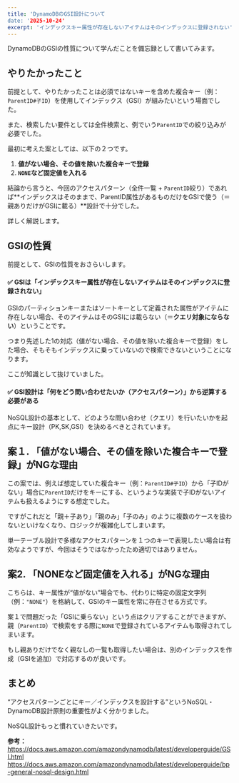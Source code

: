 ```yaml
---
title: 'DynamoDBのGSI設計について
date: '2025-10-24'
excerpt: 'インデックスキー属性が存在しないアイテムはそのインデックスに登録されない'
---
```


DynamoDBのGSIの性質について学んだことを備忘録として書いてみます。

## やりたかったこと
前提として、やりたかったことは必須ではないキーを含めた複合キー（例：`ParentID#子ID`）を使用してインデックス（GSI）が組みたいという場面でした。

また、検索したい要件としては全件検索と、例でいう`ParentID`での絞り込みが必要でした。

最初に考えた案としては、以下の２つです。
1. **値がない場合、その値を除いた複合キーで登録**
2. **`NONE`など固定値を入れる**

結論から言うと、今回のアクセスパターン（全件一覧 + `ParentID`絞り）であれば**インデックスはそのままで、ParentID属性があるものだけをGSIで使う（＝親ありだけがGSIに載る）**設計で十分でした。

詳しく解説します。

## GSIの性質
前提として、GSIの性質をおさらいします。
#### ✅ GSIは「インデックスキー属性が存在しないアイテムはそのインデックスに登録されない」
GSIのパーティションキーまたはソートキーとして定義された属性がアイテムに存在しない場合、そのアイテムはそのGSIには載らない（＝**クエリ対象にならない**）ということです。

つまり先述した1の対応（値がない場合、その値を除いた複合キーで登録）をした場合、そもそもインデックスに乗っていないので検索できないということになります。

ここが知識として抜けていました。

#### ✅ GSI設計は「何をどう問い合わせたいか（アクセスパターン）」から逆算する必要がある
NoSQL設計の基本として、どのような問い合わせ（クエリ）を行いたいかを起点にキー設計（PK,SK,GSI）を決めるべきとされています。

## 案１. 「値がない場合、その値を除いた複合キーで登録」がNGな理由
この案では、例えば想定していた複合キー（例：`ParentID#子ID`）から「子IDがない」場合に`ParentID`だけをキーにする、というような実装で子IDがないアイテムも扱えるようにする想定でした。

ですがこれだと「親＋子あり」「親のみ」「子のみ」のように複数のケースを扱わないといけなくなり、ロジックが複雑化してしまいます。

単一テーブル設計で多様なアクセスパターンを１つのキーで表現したい場合は有効なようですが、今回はそうではなかったため適切ではありません。

## 案2. 「NONEなど固定値を入れる」がNGな理由
こちらは、キー属性が“値がない”場合でも、代わりに特定の固定文字列（例：`"NONE"`）を格納して、GSIのキー属性を常に存在させる方式です。

案１で問題だった「GSIに乗らない」という点はクリアすることができますが、親（`ParentID`）で検索をする際に`NONE`で登録されているアイテムも取得されてしまいます。

もし親ありだけでなく親なしの一覧も取得したい場合は、別のインデックスを作成（GSIを追加）で対応するのが良いです。

## まとめ

“アクセスパターンごとにキー／インデックスを設計する”というNoSQL・DynamoDB設計原則の重要性がよく分かりました。

NoSQL設計もっと慣れていきたいです。

**参考：**
https://docs.aws.amazon.com/amazondynamodb/latest/developerguide/GSI.html
https://docs.aws.amazon.com/amazondynamodb/latest/developerguide/bp-general-nosql-design.html